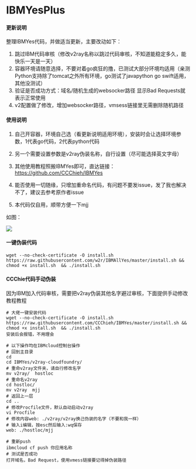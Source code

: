 # IBMYesPlus

#### 更新说明

整理IBMYes代码，并做适当更新，主要改动如下：

1. 跳过IBM代码审核（修改v2ray名称以跳过代码审核，不知道能稳定多久，能快乐一天是一天）
2. 容器环境请随意选择，不要对着go疯狂的撸，已测试大部分环境均适用（亲测Python支持除了tomcat之外所有环境，go测试了javapython go swift适用，其他没测试）
3. 验证是否成功方式：域名/随机生成的websocker路径   显示Bad Requests就表示正常使用
4. v2配置做了修改，增加websocker路径，vmsess链接里无需删除随机路径





#### 使用说明

1. 自己开容器，环境自己选（看更新说明适用环境），安装时会让选择环境参数，1代表go代码，2代表python代码

2. 另一个需要设置参数是v2ray伪装名称，自行设置（尽可能选择英文字母）

3. 其他使用教程照搬IBMYes即可，直达链接：https://github.com/CCChieh/IBMYes

4. 能否使用一切随缘，只增加重命名代码，有问题不要发issue，发了我也解决不了，建议去参考原作者issue

5. 本代码仅自用，顺带方便一下mjj

    

如图：

![](img/1.jpg)





#### 一键伪装代码

~~~~
wget --no-check-certificate -O install.sh https://raw.githubusercontent.com/w2r/IBMAllYes/master/install.sh && chmod +x install.sh  && ./install.sh
~~~~



#### CCChie代码手动伪装

因为IBM加入代码审核，需要把v2ray伪装其他名字避过审核，下面提供手动修改教程教程

~~~
# 大佬一键安装代码
wget --no-check-certificate -O install.sh https://raw.githubusercontent.com/CCChieh/IBMYes/master/install.sh && chmod +x install.sh  && ./install.sh
安装后会报错，不用理会

# 以下操作均在IBMcloud控制台操作
# 回到主目录
cd
cd IBMYes/v2ray-cloudfoundry/
# 重命v2ray文件夹，请自行修改名字
mv v2ray/  hostloc
# 重命名v2ray
cd hostloc/
mv v2ray  mjj
# 返回上一层
cd ..
# 修改Procfile文件，默认自动启动v2ray
vi Procfile
# 修改内容web: ./v2ray/v2ray换己伪装的名字（不要和我一样）
# 输入i编辑，按esc然后输入:wq保存
web: ./hostloc/mjj

# 重新push
ibmcloud cf push 你应用名称
# 测试是否成功
打开域名，Bad Request，使用vmess链接要记得掉伪装路径
~~~



